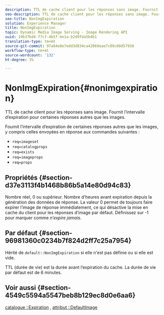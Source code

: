 ```yaml
---
description: TTL de cache client pour les réponses sans image. Fournit l’intervalle d’expiration pour certaines réponses autres que les images.
seo-description: TTL de cache client pour les réponses sans image. Fournit l’intervalle d’expiration pour certaines réponses autres que les images.
seo-title: NonImgExpiration
solution: Experience Manager
title: NonImgExpiration
topic: Dynamic Media Image Serving - Image Rendering API
uuid: 19b37bd4-f7cf-4b5f-be1a-b2d9fda5b4b1
translation-type: tm+mt
source-git-commit: 97a84e8e7edd3d834ca42069eae7c09c00d57938
workflow-type: tm+mt
source-wordcount: '132'
ht-degree: 3%

---
```



# NonImgExpiration{#nonimgexpiration}

TTL de cache client pour les réponses sans image. Fournit l’intervalle d’expiration pour certaines réponses autres que les images.

Fournit l’intervalle d’expiration de certaines réponses autres que les images, y compris celles envoyées en réponse aux commandes suivantes :

* `req=imageset`
* `req=catalogprops`
* `req=exists`
* `req=imageprops`
* `req=props`

## Propriétés {#section-d37e3113f4b1468b86b5a14e80d94c83}

Nombre réel, 0 ou supérieur. Nombre d&#39;heures avant expiration depuis la génération des données de réponse. La valeur 0 permet de toujours faire expirer l’image de réponse immédiatement, ce qui désactive la mise en cache du client pour les réponses d’image par défaut. Définissez sur -1 pour marquer comme *n’expire jamais*.

## Par défaut {#section-96981360c0234b7f824d2ff7c25a7954}

Hérité de `default::NonImgExpiration` si elle n&#39;est pas définie ou si elle est vide.

TTL (durée de vie) est la durée avant l’expiration du cache. La durée de vie par défaut est de 6 minutes.

## Voir aussi {#section-4549c5594a5547beb8b129ec8d0e6aa6}

[catalogue ::Expiration](../../../../../is-api/image-catalog/image-serving-api-ref/c-image-catalog-reference/c-image-svg-data-reference/c-image-data-reference/r-expiration-cat.md#reference-a7afd668ecbb4d2da65d86259aa6a28a) ,  [attribut ::DefaultImage](../../../../../is-api/image-catalog/image-serving-api-ref/c-image-catalog-reference/c-attributes-reference/r-is-cat-defaultimage.md#reference-8e9900e129f54ed68462a3c2fc3bc433)
